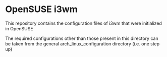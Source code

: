 # OpenSUSE i3wm
This repository contains the configuration files of i3wm that were initialized in OpenSUSE

The required configurations other than those present in this directory can be
taken from the general arch_linux_configuration directory (i.e. one step up)
